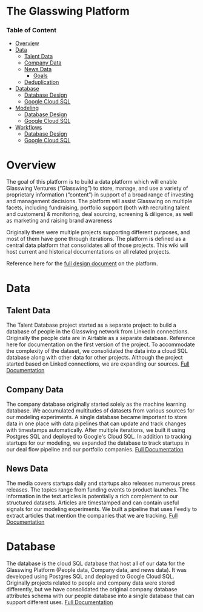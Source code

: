 # The Glasswing Platform

### Table of Content
* [Overview](#overview)
* [Data](#data)
  + [Talent Data](#talent-data)
  + [Company Data](#company-data)
  + [News Data](#news-data)
    - [Goals](#goals-3)
  + [Deduplication](#deduplication)
* [Database](#database)
  + [Database Design](#database-design)
  + [Google Cloud SQL](#google-cloud-sql)
* [Modeling](#modeling)
  + [Database Design](#database-design)
  + [Google Cloud SQL](#google-cloud-sql)
* [Workflows](#workflows)
  + [Database Design](#database-design)
  + [Google Cloud SQL](#google-cloud-sql)
    
# Overview
The goal of this platform is to build a data platform which will enable Glasswing Ventures (“Glasswing”) to store, manage, and use a variety of proprietary information (“content”) in support of a broad range of investing and management decisions. The platform will assist Glasswing on multiple facets, including fundraising, portfolio support (both with recruiting talent and customers) & monitoring, deal sourcing, screening & diligence, as well as marketing and raising brand awareness

Originally there were multiple projects supporting different purposes, and most of them have gone through iterations. The platform is defined as a central data platform that consolidates all of those projects.  This wiki will host current and historical documentations on all related projects. 

Reference here for the [full design document](PlatformDesign.md) on the platform.

# Data

## Talent Data
The Talent Database project started as a separate project: to build a database of people in the Glasswing network from LinkedIn connections. Originally the people data are in Airtable as a separate database. Reference here for documentation on the first version of the project. To accommodate the complexity of the dataset, we consolidated the data into a cloud SQL database along with other data for other projects. Although the project started based on Linked connections, we are expanding our sources.
[Full Documentation](data_talent_data.md)


## Company Data
The company database originally started solely as the machine learning database. We accumulated multitudes of datasets from various sources for our modeling experiments. A single database became important to store data in one place with data pipelines that can update and track changes with timestamps automatically. After multiple iterations, we built it using Postgres SQL and deployed to Google's Cloud SQL. In addition to tracking startups for our modeling, we expanded the database to track startups in our deal flow pipeline and our portfolio companies.
[Full Documentation](data_company_data.md)


## News Data
The media covers startups daily and startups also releases numerous press releases.  The topics range from funding events to product launches. The information in the text articles is potentially a rich complement to our structured datasets. Articles are timestamped and can contain useful signals for our modeling experiments. We built a pipeline that uses Feedly to extract articles that mention the companies that we are tracking. 
[Full Documentation](data_news_data.md)

# Database
The database is the cloud SQL database that host all of our data for the Glasswing Platform (People data, Company data, and news data). It was developed using Postgres SQL and deployed to Google Cloud SQL. Originally projects related to people and company data were stored differently, but we have consolidated the original company database attributes schema with our people database into a single database that can support different uses. 
[Full Documentation]()
